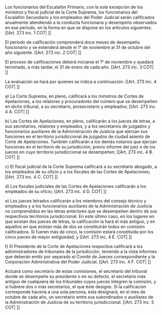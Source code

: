 Los funcionarios del Escalafón Primario, con la sola excepción de los ministros y fiscal judicial de la Corte Suprema, los funcionarios del Escalafón Secundario y los empleados del Poder Judicial serán calificados anualmente atendiendo a la conducta funcionaria y desempeño observados en ese período, en la forma en que se dispone en los artículos siguientes. [[Art. 273 inc. 1 COT| ]]

El período de calificación comprenderá doce meses de desempeño funcionario y se extenderá desde el 1° de noviembre al 31 de octubre del año siguiente. [[Art. 273 inc. 2 COT| ]]

El proceso de calificaciones deberá iniciarse el 1° de noviembre y quedará terminado, a más tardar, el 31 de enero de cada año. [[Art. 273 inc. 3 COT| ]]

La evaluación se hará por quienes se indica a continuación: [[Art. 273 inc. 4 COT| ]]

a) La Corte Suprema, en pleno, calificará a los ministros de Cortes de Apelaciones, a los relatores y procuradores del número que se desempeñen en dicho tribunal, a su secretario, prosecretario y empleados; [[Art. 273 inc. 4 A. COT| ]]

b) Las Cortes de Apelaciones, en pleno, calificarán a los jueces de letras, a sus secretarios, relatores y empleados, y a los secretarios de juzgados y funcionarios auxiliares de la Administración de Justicia que ejerzan sus funciones en el territorio jurisdiccional de juzgados de ciudad asiento de Corte de Apelaciones. También calificarán a los demás notarios que ejerzan funciones en el territorio de su jurisdicción, previo informe del juez o de los jueces en cuyo territorio jurisdiccional se desempeñen; [[Art. 273 inc. 4 B. COT| ]]

c) El fiscal judicial de la Corte Suprema calificará a su secretario abogado, a los empleados de su oficio y a los fiscales de las Cortes de Apelaciones; [[Art. 273 inc. 4 C. COT| ]]

d) Los fiscales judiciales de las Cortes de Apelaciones calificarán a los empleados de su oficio; [[Art. 273 inc. 4 D. COT| ]]

e) Los jueces letrados calificarán a los miembros del consejo técnico y empleados y a los funcionarios auxiliares de la Administración de Justicia no comprendidos en las letras anteriores que se desempeñen dentro de sus respectivos territorios jurisdiccional. En este último caso, en los lugares en que existan dos jueces de letras, la calificación la hará el más antiguo, y en aquellos en que existan más de dos se constituirán todos en comisión calificadora. Si fueren más de cinco, la comisión estará constituida por los cinco jueces de mayor antigüedad, y [[Art. 273 inc. 4 E. COT| ]]

f) El Presidente de la Corte de Apelaciones respectiva calificará a los administradores de tribunales de la jurisdicción, teniendo a la vista informes que deberán emitir por separado el Comité de Jueces correspondiente y la Corporación Administrativa del Poder Judicial. [[Art. 273 inc. 4 F. COT| ]]

Actuará como secretario de estas comisiones, el secretario del tribunal donde se desempeñe su presidente o en su defecto, el secretario más antiguo de cualquiera de los tribunales cuyos jueces integren la comisión, y si hubiere dos o más secretarios, el que éste designe. Si la calificación corresponde hacerla a una sola persona, ésta designará, en el mes de octubre de cada año, un secretario entre sus subordinados o auxiliares de la Administración de Justicia de su territorio jurisdiccional. [[Art. 273 inc. 5 COT| ]]